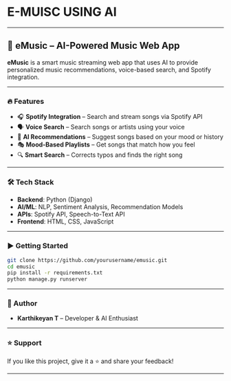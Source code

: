 # E-MUISC USING AI

---

## 🎵 eMusic – AI-Powered Music Web App

**eMusic** is a smart music streaming web app that uses AI to provide personalized music recommendations, voice-based search, and Spotify integration.

---

### 🔥 Features

* 🎧 **Spotify Integration** – Search and stream songs via Spotify API
* 🗣️ **Voice Search** – Search songs or artists using your voice
* 🎵 **AI Recommendations** – Suggest songs based on your mood or history
* 🎭 **Mood-Based Playlists** – Get songs that match how you feel
* 🔍 **Smart Search** – Corrects typos and finds the right song

---

### 🛠️ Tech Stack

* **Backend**: Python (Django)
* **AI/ML**: NLP, Sentiment Analysis, Recommendation Models
* **APIs**: Spotify API, Speech-to-Text API
* **Frontend**: HTML, CSS, JavaScript

---

### ▶️ Getting Started

```bash
git clone https://github.com/yourusername/emusic.git
cd emusic
pip install -r requirements.txt
python manage.py runserver
```

---

### 👤 Author

* **Karthikeyan T** – Developer & AI Enthusiast

---

### ⭐ Support

If you like this project, give it a ⭐ and share your feedback!

---
